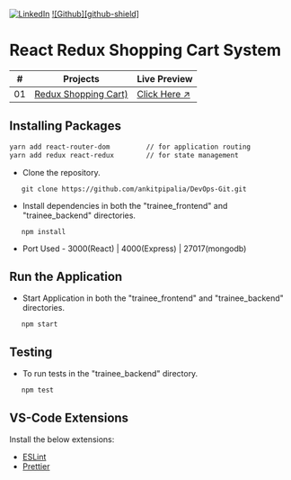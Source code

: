 <!-- social media connecting shield -->

[![LinkedIn][linkedin-shield]][linkedin-url]
[![Github][github-shield]][github-url]

# React Redux Shopping Cart System

<!-- project directory & live preview link -->

|  #  | Projects                                                                                                                     | Live Preview                                                        |
| :-: | ---------------------------------------------------------------------------------------------------------------------------- | ------------------------------------------------------------------- |
| 01  | [Redux Shopping Cart)](https://github.com/SamiurRahmanMukul/React-Redux-Shopping-Cart-System/tree/main/react-redux-cart-app) | [Click Here ↗](https://mukul-react-redux-shopping-cart.netlify.app) |

<!-- INSTALL PROJECT PACKAGES -->

## Installing Packages

```sh
yarn add react-router-dom         // for application routing
yarn add redux react-redux        // for state management
```
 - Clone the repository.
``` 
   git clone https://github.com/ankitpipalia/DevOps-Git.git
```
 - Install dependencies in both the "trainee_frontend" and "trainee_backend" directories.
``` 
   npm install
```
 - Port Used - 3000(React) | 4000(Express) | 27017(mongodb)
 
## Run the Application
 - Start Application in both the "trainee_frontend" and "trainee_backend" directories.

``` 
   npm start
```
## Testing
 - To run tests in the "trainee_backend" directory.
``` 
   npm test
```


<!-- EXTENSIONS & LINTING SETUP -->

## VS-Code Extensions

Install the below extensions:

- [ESLint](https://marketplace.visualstudio.com/items?itemName=dbaeumer.vscode-eslint)
- [Prettier](https://marketplace.visualstudio.com/items?itemName=esbenp.prettier-vscode)

<!-- my social media links -->

[linkedin-url]: https://www.linkedin.com/in/parshwa1909
[github-url]: https://www.github.com/parshwa-gandhi2001

<!-- shield icon links -->

[linkedin-shield]: https://img.shields.io/badge/-LinkedIn-black.svg?style=flat-square&logo=linkedin&colorB=555
[giithub-shield]: https://img.shields.io/badge/-Github-black.svg?style=flat-square&logo=github&color=555&logoColor=white
